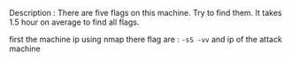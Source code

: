 Description : There are five flags on this machine. Try to find them. It takes 1.5 hour on average to find all flags.

first the machine ip using nmap  there flag are  : ``` -sS -vv ``` and ip of the attack machine  
